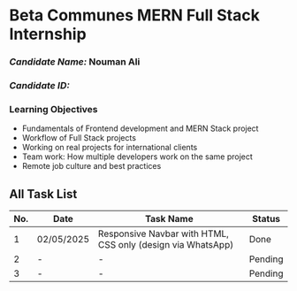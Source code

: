 # Beta Communes MERN Full Stack Internship

### *Candidate Name:* Nouman Ali
### *Candidate ID:* 

### Learning Objectives
- Fundamentals of Frontend development and MERN Stack project
- Workflow of Full Stack projects  
- Working on real projects for international clients
- Team work: How multiple developers work on the same project
- Remote job culture and best practices

## All Task List

| No. | Date       | Task Name                                             | Status  |
|-----|------------|--------------------------------------------------------|---------|
| 1   | 02/05/2025 | Responsive Navbar with HTML, CSS only (design via WhatsApp) | Done    |
| 2   | -          | -                                                      | Pending |
| 3   | -          | -                                                      | Pending |
